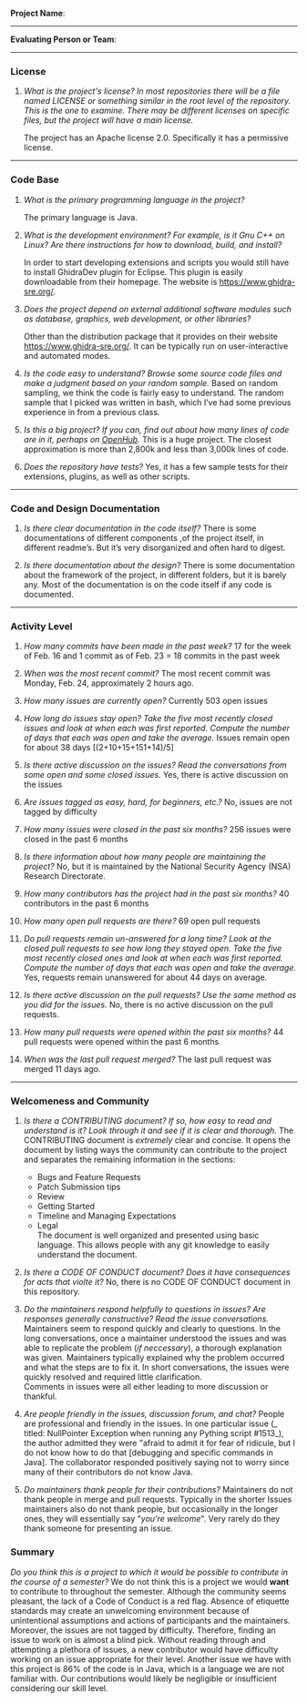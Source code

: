 **Project Name**:


---

**Evaluating Person or Team**:


---


### License

1. *What is the project's license?
In most repositories there will be a file named LICENSE or something similar in
the root level of the repository. This is the one to examine. There may be
different licenses on specific files, but the project will have a main license.*

    The project has an Apache license 2.0. Specifically it has a permissive license.

---

### Code Base


1. *What is the primary programming language in the project?*

    The primary language is Java.

1. *What is the development environment? For example, is it Gnu C++ on Linux?
Are there instructions for how to download, build, and install?*

    In order to start developing extensions and scripts you would still have to install GhidraDev plugin for Eclipse. This plugin is easily downloadable from their homepage. The website is https://www.ghidra-sre.org/.

1. *Does the project depend on external additional software modules such as
database,  graphics, web development, or other libraries?*

    Other than the distribution package that it provides on their website https://www.ghidra-sre.org/.   It can be typically run on user-interactive and automated modes.

1. *Is the code easy to understand? Browse some source code files and make
a judgment based on your random sample.*
    Based on random sampling, we think the code is fairly easy to understand. The random sample that I picked was written in bash, which I’ve had some previous experience in from a previous class.

1. *Is this a big project? If you can, find out about how many lines of code
are in it, perhaps on [OpenHub](https://www.openhub.net/).*
    This is a huge project. The closest approximation is more than 2,800k and less than 3,000k lines of code.  


1. *Does the repository have tests?*
    Yes, it has a few sample tests for their extensions, plugins, as well as other scripts.

---

### Code and Design Documentation
1. *Is there clear documentation in the code itself?*
    There is some documentations of different components ,of the project itself, in different readme’s. But it’s very disorganized and often hard to digest.


1. *Is there documentation about the design?*
    There is some documentation about the framework of the project, in different folders, but it is barely any. Most of the documentation is on the code itself if any code is documented.


---


### Activity Level


1. *How many commits have been made in the past week?*
    17 for the week of Feb. 16 and 1 commit as of Feb. 23 =  18 commits in the past week

1. *When was the most recent commit?*
    The most recent commit was Monday, Feb. 24, approximately 2 hours ago.

1. *How many issues are currently open?*
    Currently 503 open issues

1. *How long do issues stay open?
Take the five most recently closed issues and look at when each was first reported.
Compute the number of days that each was open and take the average.*
    Issues remain open for about 38 days [(2+10+15+151+14)/5]

1. *Is there active discussion on the issues?
Read the conversations from some open and some closed issues.*
    Yes, there is active discussion on the issues

1. *Are issues tagged as easy, hard, for beginners, etc.?*
    No, issues are not tagged by difficulty

1. *How many issues were closed in the past six months?*
    256 issues were closed in the past 6 months

1. *Is there information about how many people are maintaining the project?*
    No, but it is maintained by the National Security Agency (NSA) Research Directorate.

1. *How many contributors has the project had in the past six months?*
    40 contributors in the past 6 months

1. *How many open pull requests are there?*
    69 open pull requests

1. *Do pull requests remain un-answered for a long time?
Look at the closed pull requests to see how long they stayed open.
Take the five most recently closed ones and look at when each was first reported.
Compute the number of days that each was open and take the average.*
    Yes, requests remain unanswered for about 44 days on average.

1. *Is there active discussion on the pull requests?
Use the same method as you did for the issues.*
    No, there is no active discussion on the pull requests.

1. *How many pull requests were opened within the past six months?*
    44 pull requests were opened within the past 6 months

1. *When was the last  pull request  merged?*
    The last pull request was merged 11 days ago.

---
### Welcomeness and Community

1. *Is there a CONTRIBUTING document? If so, how easy to read and understand is it?
Look through it and see if it is clear and thorough.*
    The CONTRIBUTING document is _extremely_ clear and concise. It opens the document by listing ways the community can contribute to the project and separates the remaining information in the sections:  
    * Bugs and Feature Requests
    * Patch Submission tips
    * Review
    * Getting Started
    * Timeline and Managing Expectations
    * Legal  
    The document is well organized and presented using basic language. This allows people with any git knowledge to easily understand the document.

1. *Is there a CODE OF CONDUCT document? Does it have consequences for acts that
violte it?*
    No, there is no CODE OF CONDUCT document in this repository.

1. *Do the maintainers respond helpfully to questions in issues?
Are responses generally constructive?
Read the issue conversations.*
    Maintainers seem to respond quickly and clearly to questions. In the long conversations, once a maintainer understood the issues and was able to replicate the problem (_if neccessary_), a thorough explanation was given. Maintainers typically explained why the problem occurred and what the steps are to fix it. In short conversations, the issues were quickly resolved and required little clarification.  
    Comments in issues were all either leading to more discussion or thankful.

1. *Are people friendly in the issues, discussion forum, and chat?*
    People are professional and friendly in the issues. In one particular issue (_ titled: NullPointer Exception when running any Pything script #1513_), the author admitted they were "afraid to admit it for fear of ridicule, but I do not know how to do that [debugging and specific commands in Java]. The collaborator responded positively saying not to worry since many of their contributors do not know Java.

1. *Do maintainers thank people for their contributions?*
    Maintainers do not thank people in merge and pull requests. Typically in the shorter Issues maintainers also do not thank people, but occasionally in the longer ones, they will essentially say "_you're welcome_". Very rarely do they thank someone for presenting an issue.

### Summary
*Do you think  this is a project to which it would be possible to contribute in the
course of a semester?*
We do not think this is a project we would **want** to contribute to throughout the semester. Although the community seems pleasant, the lack of a Code of Conduct is a red flag. Absence of etiquette standards may create an unwelcoming environment because of unintentional assumptions and actions of participants and the maintainers.  Moreover, the issues are not tagged by difficulty. Therefore, finding an issue to work on is almost a blind pick. Without reading through and attempting a plethora of issues, a new contributor would have difficulty working on an issue appropriate for their level. Another issue we have with this project is 86% of the code is in Java, which is a language we are not familiar with. Our contributions would likely be negligible or insufficient considering our skill level.
